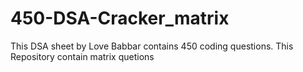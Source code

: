 # 450-DSA-Cracker_matrix
This DSA sheet by Love Babbar contains 450 coding questions. This Repository contain matrix quetions
